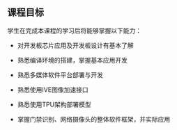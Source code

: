 ## 课程目标



学生在完成本课程的学习后将能够掌握以下能力：

- 对开发板芯片应用及开发板设计有基本了解

- 熟悉编译环境的搭建，掌握基本应用开发

- 熟悉多媒体软件平台部署与开发

- 熟悉使用IVE图像加速接口

- 熟悉使用TPU架构部署模型

- 掌握门禁识别、网络摄像头的整体软件框架，并实际应用

  



